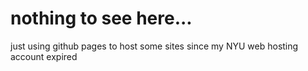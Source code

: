 nothing to see here...
====================

just using github pages to host some sites since my NYU web hosting account expired
